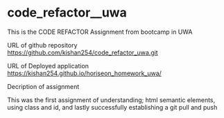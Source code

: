 # code_refactor__uwa

This is the CODE REFACTOR Assignment from bootcamp in UWA

URL of github repository https://github.com/kishan254/code_refactor_uwa.git

URL of Deployed application https://kishan254.github.io/horiseon_homework_uwa/

Decription of assignment

This was the first assignment of understanding; html semantic elements, using class and id, and lastly successfully establishing a git pull and push
